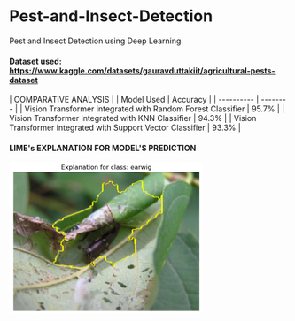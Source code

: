 # Pest-and-Insect-Detection
Pest and Insect Detection using Deep Learning. 

#### Dataset used: https://www.kaggle.com/datasets/gauravduttakiit/agricultural-pests-dataset


| COMPARATIVE ANALYSIS  |
| Model Used | Accuracy |
| ---------- | -------- |
| Vision Transformer integrated with Random Forest Classifier | 95.7% |
| Vision Transformer integrated with KNN Classifier | 94.3% |
| Vision Transformer integrated with Support Vector Classifier | 93.3% |

#### LIME's EXPLANATION FOR MODEL'S PREDICTION

<img src="LIME's Explanation.png" width="350">
